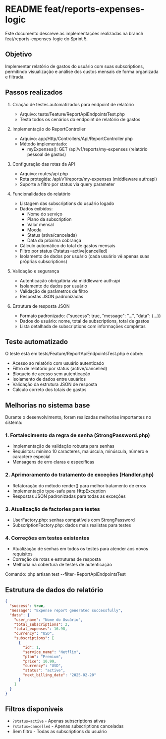 # README feat/reports-expenses-logic

Este documento descreve as implementações realizadas na branch feat/reports-expenses-logic do Sprint 5.

## Objetivo

Implementar relatório de gastos do usuário com suas subscriptions, permitindo visualização e análise dos custos mensais de forma organizada e filtrada.

## Passos realizados

1. Criação de testes automatizados para endpoint de relatório
	- Arquivo: tests/Feature/ReportApiEndpointsTest.php
	- Testa todos os cenários do endpoint de relatório de gastos

2. Implementação do ReportController
	- Arquivo: app/Http/Controllers/Api/ReportController.php
	- Método implementado:
	  - myExpenses(): GET /api/v1/reports/my-expenses (relatório pessoal de gastos)

3. Configuração das rotas da API
	- Arquivo: routes/api.php
	- Rota protegida: /api/v1/reports/my-expenses (middleware auth:api)
	- Suporte a filtro por status via query parameter

4. Funcionalidades do relatório
	- Listagem das subscriptions do usuário logado
	- Dados exibidos:
	  - Nome do serviço
	  - Plano da subscription
	  - Valor mensal
	  - Moeda
	  - Status (ativa/cancelada)
	  - Data da próxima cobrança
	- Cálculo automático do total de gastos mensais
	- Filtro por status (?status=active|cancelled)
	- Isolamento de dados por usuário (cada usuário vê apenas suas próprias subscriptions)

5. Validação e segurança
	- Autenticação obrigatória via middleware auth:api
	- Isolamento de dados por usuário
	- Validação de parâmetros de filtro
	- Respostas JSON padronizadas

6. Estrutura de resposta JSON
	- Formato padronizado: {"success": true, "message": "...", "data": {...}}
	- Dados do usuário: nome, total de subscriptions, total de gastos
	- Lista detalhada de subscriptions com informações completas

## Teste automatizado

O teste está em tests/Feature/ReportApiEndpointsTest.php e cobre:
- Acesso ao relatório com usuário autenticado
- Filtro de relatório por status (active/cancelled)
- Bloqueio de acesso sem autenticação
- Isolamento de dados entre usuários
- Validação da estrutura JSON de resposta
- Cálculo correto dos totais de gastos

## Melhorias no sistema base

Durante o desenvolvimento, foram realizadas melhorias importantes no sistema:

### 1. Fortalecimento da regra de senha (StrongPassword.php)
- Implementação de validação robusta para senhas
- Requisitos: mínimo 10 caracteres, maiúscula, minúscula, número e caractere especial
- Mensagens de erro claras e específicas

### 2. Aprimoramento do tratamento de exceções (Handler.php)
- Refatoração do método render() para melhor tratamento de erros
- Implementação type-safe para HttpException
- Respostas JSON padronizadas para todas as exceções

### 3. Atualização de factories para testes
- UserFactory.php: senhas compatíveis com StrongPassword
- SubscriptionFactory.php: dados mais realistas para testes

### 4. Correções em testes existentes
- Atualização de senhas em todos os testes para atender aos novos requisitos
- Correção de rotas e estruturas de resposta
- Melhoria na cobertura de testes de autenticação

Comando: php artisan test --filter=ReportApiEndpointsTest

## Estrutura de dados do relatório

```json
{
  "success": true,
  "message": "Expense report generated successfully",
  "data": {
    "user_name": "Nome do Usuário",
    "total_subscriptions": 2,
    "total_expenses": 16.98,
    "currency": "USD",
    "subscriptions": [
      {
        "id": 1,
        "service_name": "Netflix",
        "plan": "Premium",
        "price": 10.99,
        "currency": "USD",
        "status": "active",
        "next_billing_date": "2025-02-20"
      }
    ]
  }
}
```

## Filtros disponíveis

- `?status=active` - Apenas subscriptions ativas
- `?status=cancelled` - Apenas subscriptions canceladas
- Sem filtro - Todas as subscriptions do usuário